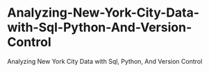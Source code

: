 # Analyzing-New-York-City-Data-with-Sql-Python-And-Version-Control
Analyzing New York City Data with Sql, Python, And Version Control
